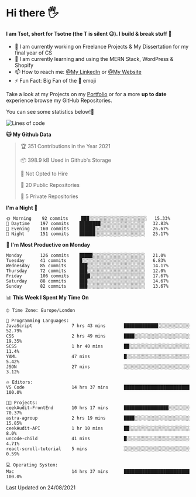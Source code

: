 # Hi there :raised_hand_with_fingers_splayed:
#### I am Tsot, short for Tsotne (the T is silent :wink:). I build & break stuff :space_invader:
- :telescope: I am currently working on Freelance Projects & My Dissertation for my final year of CS
- :seedling: I am currently learning and using the MERN Stack, WordPress & Shopify
- :mailbox: How to reach me: [@My LinkedIn](https://www.linkedin.com/in/tsotne-gvadzabia/) or [@My Website](https://tsotnegvadzabia.me/contact)
- :zap: Fun Fact: Big Fan of the :space_invader: emoji

Take a look at my Projects on my [Portfolio](https://tsotnegvadzabia.me/) or for a more **up to date** experience browse my GitHub Repositories.

You can see some statistics below!:space_invader:
<!--START_SECTION:waka-->
![Lines of code](https://img.shields.io/badge/From%20Hello%20World%20I%27ve%20Written-3.5%20million%20lines%20of%20code-blue)

**🐱 My Github Data** 

> 🏆 351 Contributions in the Year 2021
 > 
> 📦 398.9 kB Used in Github's Storage 
 > 
> 🚫 Not Opted to Hire
 > 
> 📜 20 Public Repositories 
 > 
> 🔑 5 Private Repositories  
 > 
**I'm a Night 🦉** 

```text
🌞 Morning    92 commits     ███░░░░░░░░░░░░░░░░░░░░░░   15.33% 
🌆 Daytime    197 commits    ████████░░░░░░░░░░░░░░░░░   32.83% 
🌃 Evening    160 commits    ██████░░░░░░░░░░░░░░░░░░░   26.67% 
🌙 Night      151 commits    ██████░░░░░░░░░░░░░░░░░░░   25.17%

```
📅 **I'm Most Productive on Monday** 

```text
Monday       126 commits    █████░░░░░░░░░░░░░░░░░░░░   21.0% 
Tuesday      41 commits     █░░░░░░░░░░░░░░░░░░░░░░░░   6.83% 
Wednesday    85 commits     ███░░░░░░░░░░░░░░░░░░░░░░   14.17% 
Thursday     72 commits     ███░░░░░░░░░░░░░░░░░░░░░░   12.0% 
Friday       106 commits    ████░░░░░░░░░░░░░░░░░░░░░   17.67% 
Saturday     88 commits     ███░░░░░░░░░░░░░░░░░░░░░░   14.67% 
Sunday       82 commits     ███░░░░░░░░░░░░░░░░░░░░░░   13.67%

```


📊 **This Week I Spent My Time On** 

```text
⌚︎ Time Zone: Europe/London

💬 Programming Languages: 
JavaScript               7 hrs 43 mins       █████████████░░░░░░░░░░░░   52.79% 
CSS                      2 hrs 49 mins       ████░░░░░░░░░░░░░░░░░░░░░   19.35% 
SCSS                     1 hr 40 mins        ██░░░░░░░░░░░░░░░░░░░░░░░   11.4% 
YAML                     47 mins             █░░░░░░░░░░░░░░░░░░░░░░░░   5.42% 
JSON                     27 mins             ░░░░░░░░░░░░░░░░░░░░░░░░░   3.12%

🔥 Editors: 
VS Code                  14 hrs 37 mins      █████████████████████████   100.0%

🐱‍💻 Projects: 
ceekAudit-FrontEnd       10 hrs 17 mins      █████████████████░░░░░░░░   70.37% 
astra-agroup             2 hrs 19 mins       ████░░░░░░░░░░░░░░░░░░░░░   15.85% 
ceekAudit-API            1 hr 10 mins        ██░░░░░░░░░░░░░░░░░░░░░░░   8.0% 
uncode-child             41 mins             █░░░░░░░░░░░░░░░░░░░░░░░░   4.71% 
react-scroll-tutorial    5 mins              ░░░░░░░░░░░░░░░░░░░░░░░░░   0.59%

💻 Operating System: 
Mac                      14 hrs 37 mins      █████████████████████████   100.0%

```


 Last Updated on 24/08/2021
<!--END_SECTION:waka-->
